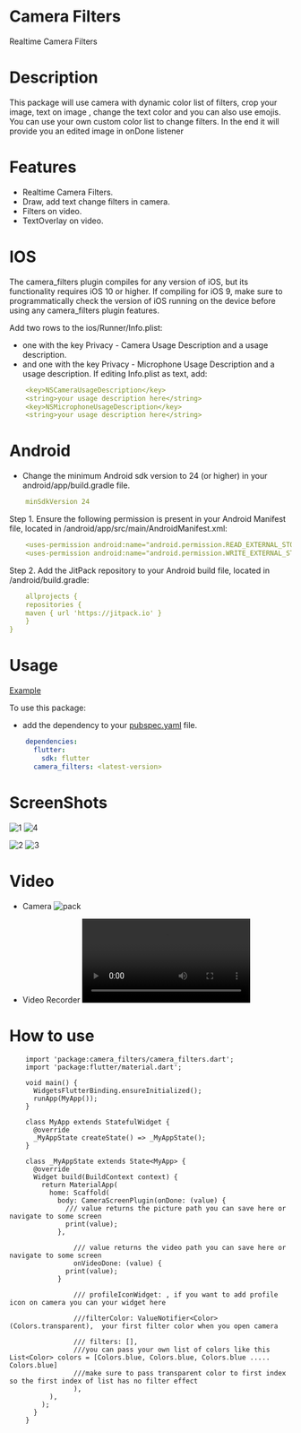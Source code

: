 # Camera Filters

Realtime Camera Filters


# Description

This package will use camera with dynamic color list of filters, crop your image, text on image , change the text color and you can also use emojis. You can use your own custom color list to change filters. In the end it will provide you an edited image in onDone listener

# Features

* Realtime Camera Filters.
* Draw, add text change filters in camera.
* Filters on video.
* TextOverlay on video.

# IOS

The camera_filters plugin compiles for any version of iOS, but its functionality requires iOS 10 or higher. If compiling for iOS 9, make sure to programmatically check the version of iOS running on the device before using any camera_filters plugin features.

Add two rows to the ios/Runner/Info.plist:

* one with the key Privacy - Camera Usage Description and a usage description.
* and one with the key Privacy - Microphone Usage Description and a usage description.
  If editing Info.plist as text, add:
```yaml
    <key>NSCameraUsageDescription</key>
    <string>your usage description here</string>
    <key>NSMicrophoneUsageDescription</key>
    <string>your usage description here</string>
```
# Android
* Change the minimum Android sdk version to 24 (or higher) in your android/app/build.gradle file.
```yaml
    minSdkVersion 24
```
Step 1. Ensure the following permission is present in your Android Manifest file, located in <project root>/android/app/src/main/AndroidManifest.xml:

```yaml
    <uses-permission android:name="android.permission.READ_EXTERNAL_STORAGE" />
    <uses-permission android:name="android.permission.WRITE_EXTERNAL_STORAGE" />
```

Step 2. Add the JitPack repository to your Android build file, located in <project root>/android/build.gradle:

```yaml
    allprojects {
    repositories {
    maven { url 'https://jitpack.io' }
    }
}
```
# Usage


[Example](https://github.com/hamzasidd3634/camera_filter/tree/master/lib/example)


To use this package:

* add the dependency to your [pubspec.yaml](https://github.com/hamzasidd3634/camera_filter/blob/master/example/pubspec.yaml) file.

```yaml
    dependencies:
      flutter:
        sdk: flutter
      camera_filters: <latest-version>
```

# ScreenShots

![1](https://user-images.githubusercontent.com/64409533/165637956-d82b2ff0-a570-49be-b48d-25e141b8bb37.png)
![4](https://user-images.githubusercontent.com/64409533/165637976-fb2df8c4-614b-4330-a136-1dc7043d87c0.png)



![2](https://user-images.githubusercontent.com/64409533/165637109-4a1bdf46-8e09-4dcd-88d5-989f48c4f650.png)
![3](https://user-images.githubusercontent.com/64409533/171751428-3baf0105-a6ca-4ebf-a5ab-8893f00eaa7d.png)


# Video

* Camera
  ![pack](https://user-images.githubusercontent.com/64409533/165578953-cdfa1c9d-fe11-4454-a334-6cef3d85b078.gif)

* Video Recorder
  ![pack](https://user-images.githubusercontent.com/64409533/171751202-51dca2c6-7eb1-4abc-bdbc-e89336212d58.mp4)



# How to use


        import 'package:camera_filters/camera_filters.dart';
        import 'package:flutter/material.dart';
        
        void main() {
          WidgetsFlutterBinding.ensureInitialized();
          runApp(MyApp());
        }
        
        class MyApp extends StatefulWidget {
          @override
          _MyAppState createState() => _MyAppState();
        }
        
        class _MyAppState extends State<MyApp> {
          @override
          Widget build(BuildContext context) {
            return MaterialApp(
              home: Scaffold(
                body: CameraScreenPlugin(onDone: (value) {
                  /// value returns the picture path you can save here or navigate to some screen
                  print(value);
                },
        
                    /// value returns the video path you can save here or navigate to some screen
                    onVideoDone: (value) {
                  print(value);
                }
        
                    /// profileIconWidget: , if you want to add profile icon on camera you can your widget here
        
                    ///filterColor: ValueNotifier<Color>(Colors.transparent),  your first filter color when you open camera
        
                    /// filters: [],
                    ///you can pass your own list of colors like this List<Color> colors = [Colors.blue, Colors.blue, Colors.blue ..... Colors.blue]
                    ///make sure to pass transparent color to first index so the first index of list has no filter effect
                    ),
              ),
            );
          }
        }

